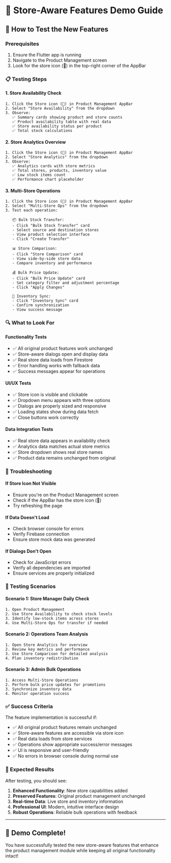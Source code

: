 # 🧪 Store-Aware Features Demo Guide

## 🚀 How to Test the New Features

### Prerequisites
1. Ensure the Flutter app is running
2. Navigate to the Product Management screen
3. Look for the store icon (🏪) in the top-right corner of the AppBar

### 📋 Testing Steps

#### 1. Store Availability Check
```
1. Click the Store icon (🏪) in Product Management AppBar
2. Select "Store Availability" from the dropdown
3. Observe:
   ✅ Summary cards showing product and store counts
   ✅ Product availability table with real data
   ✅ Store availability status per product
   ✅ Total stock calculations
```

#### 2. Store Analytics Overview
```
1. Click the Store icon (🏪) in Product Management AppBar
2. Select "Store Analytics" from the dropdown
3. Observe:
   ✅ Analytics cards with store metrics
   ✅ Total stores, products, inventory value
   ✅ Low stock items count
   ✅ Performance chart placeholder
```

#### 3. Multi-Store Operations
```
1. Click the Store icon (🏪) in Product Management AppBar
2. Select "Multi-Store Ops" from the dropdown
3. Test each operation:

   📦 Bulk Stock Transfer:
   - Click "Bulk Stock Transfer" card
   - Select source and destination stores
   - View product selection interface
   - Click "Create Transfer"

   📊 Store Comparison:
   - Click "Store Comparison" card
   - View side-by-side store data
   - Compare inventory and performance

   💰 Bulk Price Update:
   - Click "Bulk Price Update" card
   - Set category filter and adjustment percentage
   - Click "Apply Changes"

   🔄 Inventory Sync:
   - Click "Inventory Sync" card
   - Confirm synchronization
   - View success message
```

### 🔍 What to Look For

#### Functionality Tests
- ✅ All original product features work unchanged
- ✅ Store-aware dialogs open and display data
- ✅ Real store data loads from Firestore
- ✅ Error handling works with fallback data
- ✅ Success messages appear for operations

#### UI/UX Tests  
- ✅ Store icon is visible and clickable
- ✅ Dropdown menu appears with three options
- ✅ Dialogs are properly sized and responsive
- ✅ Loading states show during data fetch
- ✅ Close buttons work correctly

#### Data Integration Tests
- ✅ Real store data appears in availability check
- ✅ Analytics data matches actual store metrics
- ✅ Store dropdown shows real store names
- ✅ Product data remains unchanged from original

### 🐛 Troubleshooting

#### If Store Icon Not Visible
- Ensure you're on the Product Management screen
- Check if the AppBar has the store icon (🏪)
- Try refreshing the page

#### If Data Doesn't Load
- Check browser console for errors
- Verify Firebase connection
- Ensure store mock data was generated

#### If Dialogs Don't Open
- Check for JavaScript errors
- Verify all dependencies are imported
- Ensure services are properly initialized

### 📱 Testing Scenarios

#### Scenario 1: Store Manager Daily Check
```
1. Open Product Management
2. Use Store Availability to check stock levels
3. Identify low-stock items across stores
4. Use Multi-Store Ops for transfer if needed
```

#### Scenario 2: Operations Team Analysis
```
1. Open Store Analytics for overview
2. Review key metrics and performance
3. Use Store Comparison for detailed analysis
4. Plan inventory redistribution
```

#### Scenario 3: Admin Bulk Operations
```
1. Access Multi-Store Operations
2. Perform bulk price updates for promotions
3. Synchronize inventory data
4. Monitor operation success
```

### ✅ Success Criteria

The feature implementation is successful if:
- ✅ All original product features remain unchanged
- ✅ Store-aware features are accessible via store icon
- ✅ Real data loads from store services
- ✅ Operations show appropriate success/error messages
- ✅ UI is responsive and user-friendly
- ✅ No errors in browser console during normal use

### 🎯 Expected Results

After testing, you should see:
1. **Enhanced Functionality**: New store capabilities added
2. **Preserved Features**: Original product management unchanged
3. **Real-time Data**: Live store and inventory information
4. **Professional UI**: Modern, intuitive interface design
5. **Robust Operations**: Reliable bulk operations with feedback

---

## 🎉 Demo Complete!

You have successfully tested the new store-aware features that enhance the product management module while keeping all original functionality intact!
